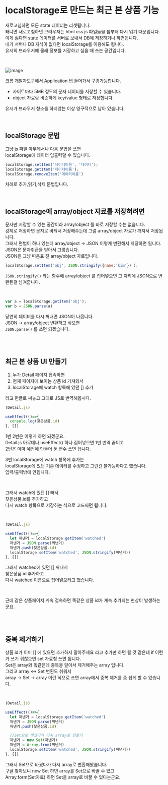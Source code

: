 # localStorage로 만드는 최근 본 상품 기능

새로고침하면 모든 state 데이터는 리셋됩니다. <br>
왜냐면 새로고침하면 브라우저는 html css js 파일들을 첨부터 다시 읽기 때문입니다. <br>
이게 싫다면 state 데이터를 서버로 보내서 DB에 저장하거나 하면됩니다. <br>
내가 서버나 DB 지식이 없다면 localStorage를 이용해도 됩니다. <br>
유저의 브라우저에 몰래 정보를 저장하고 싶을 때 쓰는 공간입니다.

<br>

![image](https://user-images.githubusercontent.com/87457620/189522115-e86120b7-e34f-421c-b71e-337f489b9c41.png)

크롬 개발자도구에서 Application 탭 들어가서 구경가능합니다.

- 사이트마다 5MB 정도의 문자 데이터를 저장할 수 있습니다.
- object 자료랑 비슷하게 key/value 형태로 저장합니다.

유저가 브라우저 청소를 하지않는 이상 영구적으로 남아 있습니다.

<br>

## localStorage 문법

그냥 js 파일 아무데서나 다음 문법을 쓰면 <br>
localStorage에 데이터 입출력할 수 있습니다.

```js
localStorage.setItem('데이터이름', '데이터');
localStorage.getItem('데이터이름');
localStorage.removeItem('데이터이름')
```
차례로 추가,읽기,삭제 문법입니다.

<br>

## localStorage에 array/object 자료를 저장혀려면

문자만 저장할 수 있는 공간이라 array/object 를 바로 저장할 수는 없습니다. <br>
강제로 저장하면 문자로 바꿔서 저장해주는데 그럼 array/object 자료가 깨져서 저장됩니다. <br>
그래서 편법이 하나 있는데 array/object -> JSON 이렇게 변환해서 저장하면 됩니다. <br>
JSON은 문자취급을 받아서 그렇습니다. <br>
JSON은 그냥 따옴표 친 array/object 자료입니다.

```js
localStorage.setItem('obj', JSON.stringify({name:'kim'}) );
```
`JSON.stringify()` 라는 함수에 array/object 를 집어넣으면 그 자리에 JSON으로 변환된걸 남겨줍니다. 

<br>

```js
var a = localStorage.getItem('obj');
var b = JSON.parse(a)
```
당연히 데이터를 다시 꺼내면 JSON이 나옵니다. <br>
JSON -> array/object 변환하고 싶으면 <br>
`JSON.parse()` 를 쓰면 되겠습니다.

<br><br>

## 최근 본 상품 UI 만들기

1. 누가 Detail 페이지 접속하면
2. 현재 페이지에 보이는 상품 id 가져와서
3. localStorage에 watch 항목에 있던 [] 추가

라고 한글로 써놓고 그대로 JS로 번역해봅시다.

```js
(Detail.js)

useEffect(()=>{
  console.log(찾은상품.id)
}, [])
```
1번 2번은 이렇게 하면 되겠군요. <br>
Detail.js 아무데나 useEffect() 하나 집어넣으면 1번 번역 끝이고 <br>
2번은 아마 예전에 만들어 둔 변수 쓰면 됩니다. <br>

3번 localStorage에 watch 항목에 추가는 <br>
localStorage에 있던 기존 데이터를 수정하고 그런건 불가능하다고 했습니다. <br>
입력/출력밖에 안됩니다.

<br>

그래서 watch에 있던 [] 빼서 <br>
찾은상품.id를 추가하고 <br>
다시 watch 항목으로 저장하는 식으로 코드짜면 됩니다. 

<br>

```js
(Detail.js)

useEffect(()=>{
  let 꺼낸거 = localStorage.getItem('watched')
  꺼낸거 = JSON.parse(꺼낸거)
  꺼낸거.push(찾은상품.id)
  localStorage.setItem('watched', JSON.stringify(꺼낸거))
}, [])
```
그래서 watched에 있던 [] 꺼내서 <br>
찾은상품.id 추가하고 <br>
다시 watched 이름으로 집어넣으라고 했습니다.

<br>

근데 같은 상품페이지 계속 접속하면 똑같은 상품 id가 계속 추가되는 현상이 발생하는군요.

<br><br>

## 중복 제거하기

상품 id가 이미 [] 에 있으면 추가하지 말아주세요 라고 추가만 하면 될 것 같은데 if 이런거 쓰기 귀찮으면 set 자료형 쓰면 됩니다. <br>
Set은 array와 똑같은데 중복을 알아서 제거해주는 array 입니다. <br>
그리고 array <-> Set 변환도 쉬워서 <br>
array -> Set -> array 이런 식으로 쓰면 array에서 중복 제거를 좀 쉽게 할 수 있습니다.

<br>

```js
(Detail.js)

useEffect(()=>{
  let 꺼낸거 = localStorage.getItem('watched')
  꺼낸거 = JSON.parse(꺼낸거)
  꺼낸거.push(찾은상품.id)

  //Set으로 바꿨다가 다시 array로 만들기
  꺼낸거 = new Set(꺼낸거)
  꺼낸거 = Array.from(꺼낸거)
  localStorage.setItem('watched', JSON.stringify(꺼낸거))
}, [])
```
그래서 Set으로 바꿨다가 다시 array로 변환해봤습니다. <br>
구글 찾아보니 new Set 하면 array를 Set으로 바꿀 수 있고 <br>
Array.form(Set자료) 하면 Set을 array로 바꿀 수 있다는군요.